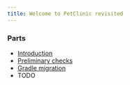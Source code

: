 ```yaml
---
title: Welcome to PetClinic revisited
---
```


### Parts

- [Introduction](parts/00-introduction.md)
- [Preliminary checks](parts/01-preliminary-checks.md)
- [Gradle migration](parts/02-gradle-migration.md)
- TODO

